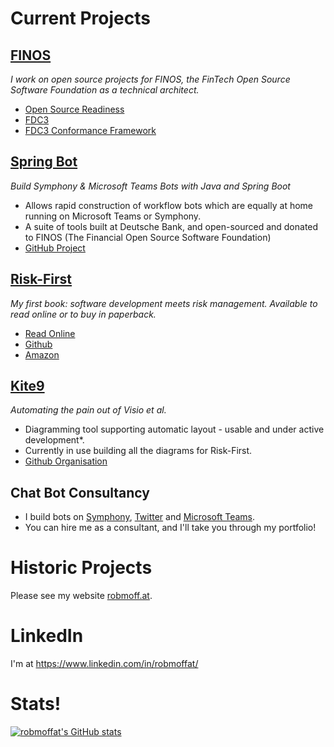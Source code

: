 
# Current Projects

## [FINOS](https://finos.org)

*I work on open source projects for FINOS, the FinTech Open Source Software Foundation as a technical architect.*

- [Open Source Readiness](https://github.com/finos/open-source-readiness)
- [FDC3](https://github.com/finos/FDC3)
- [FDC3 Conformance Framework](https://github.com/finos/FDC3-conformance-framework)

## [Spring Bot](https://springbot.finos.org)

*Build Symphony & Microsoft Teams Bots with Java and Spring Boot* 

 - Allows rapid construction of workflow bots which are equally at home running on Microsoft Teams or Symphony.
 - A suite of tools built at Deutsche Bank, and open-sourced and donated to FINOS (The Financial Open Source Software Foundation)
 - [GitHub Project](https://github.com/finos/spring-bot)

## [Risk-First](http://riskfirst.org)

*My first book: software development meets risk management.  Available to read online or to buy in paperback.*

 - [Read Online](https://riskfirst.org)
 - [Github](https://github.com/risk-first)
 - [Amazon](http://a.co/d/hmpmYl2)

## [Kite9](http://kite9.com)

*Automating the pain out of Visio et al.*

 - Diagramming tool supporting automatic layout - usable and under active development*.
 - Currently in use building all the diagrams for Risk-First.
 - [Github Organisation](https://github.com/kite9-org)

## Chat Bot Consultancy

- I build bots on [Symphony](https://symphony.com), [Twitter](https://twitter.com) and [Microsoft Teams](https://www.microsoft.com/en-GB/microsoft-teams).  
 - You can hire me as a consultant, and I'll take you through my portfolio!

# Historic Projects

Please see my website [robmoff.at](https://robmoff.at).

# LinkedIn

I'm at https://www.linkedin.com/in/robmoffat/

# Stats!

[![robmoffat's GitHub stats](https://github-readme-stats.vercel.app/api?username=robmoffat&include_all_commits=true&show_icons=true&count_private=true)](https://github.com/anuraghazra/github-readme-stats)


